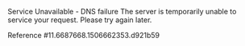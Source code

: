 Service Unavailable - DNS failure The server is temporarily unable to service your request. Please try again later.

Reference #11.6687668.1506662353.d921b59